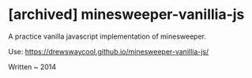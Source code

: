 # [archived] minesweeper-vanillia-js
A practice vanilla javascript implementation of minesweeper.

Use: https://drewswaycool.github.io/minesweeper-vanillia-js/


Written ~ 2014
